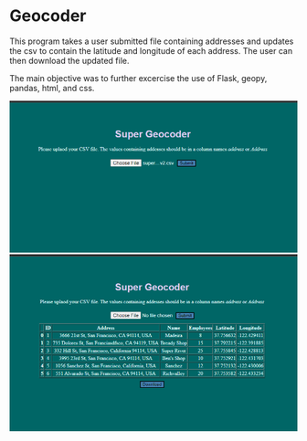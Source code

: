 # Geocoder
This program takes a user submitted file containing addresses and updates the csv to contain the latitude and longitude of each address. 
The user can then download the updated file.

The main objective was to further excercise the use of Flask, geopy, pandas, html, and css.

![Main Page](Screenshots/Screenshot1.png)
![Updates table](Screenshots/Screenshot2.png)
